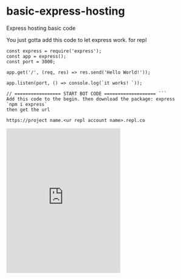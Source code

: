 # basic-express-hosting
Express hosting basic code


You just gotta add this code to let express work. for repl


``` 
const express = require('express');
const app = express();
const port = 3000;

app.get('/', (req, res) => res.send('Hello World!'));

app.listen(port, () => console.log(`it works! `));

// ================= START BOT CODE =================== ```
Add this code to the begin. then download the package: express
`npm i express`
then get the url

https://project name.<ur repl account name>.repl.co 
```

<iframe src="https://open.spotify.com/embed/track/2vZwuxoRNuhZ93PWhcVbnN" width="300" height="380" frameborder="0" allowtransparency="true" allow="encrypted-media"></iframe>
